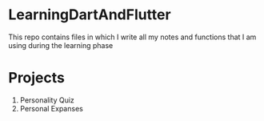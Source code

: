 # LearningDartAndFlutter
 This repo contains files in which I write all my notes and functions that I am using during the learning phase 
# Projects 
1. Personality Quiz
2. Personal Expanses
